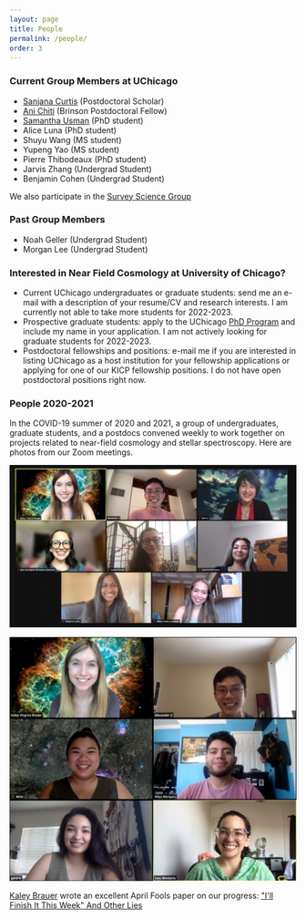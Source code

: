```yaml
---
layout: page
title: People
permalink: /people/
order: 3
---
```


### Current Group Members at UChicago

* [Sanjana Curtis](https://sanjanacurtis.com/) (Postdoctoral Scholar)
* [Ani Chiti](https://www.anichiti.space/) (Brinson Postdoctoral Fellow)
* [Samantha Usman](https://www.samusman.space/) (PhD student)
* Alice Luna (PhD student)
* Shuyu Wang (MS student)
* Yupeng Yao (MS student)
* Pierre Thibodeaux (PhD student)
* Jarvis Zhang (Undergrad Student)
* Benjamin Cohen (Undergrad Student)

We also participate in the [Survey Science Group](https://surveys.uchicago.edu/)

### Past Group Members
* Noah Geller (Undergrad Student)
* Morgan Lee (Undergrad Student)

### Interested in Near Field Cosmology at University of Chicago?

* Current UChicago undergraduates or graduate students: send me an e-mail with a description of your resume/CV and research interests. I am currently not able to take more students for 2022-2023.
* Prospective graduate students: apply to the UChicago [PhD Program](https://astrophysics.uchicago.edu/academics/graduate-programs/) and include my name in your application. I am not actively looking for graduate students for 2022-2023.
* Postdoctoral fellowships and positions: e-mail me if you are interested in listing UChicago as a host institution for your fellowship applications or applying for one of our KICP fellowship positions. I do not have open postdoctoral positions right now.

### People 2020-2021

In the COVID-19 summer of 2020 and 2021, a group of undergraduates, graduate students, and a postdocs convened weekly to work together on projects related to near-field cosmology and stellar spectroscopy. Here are photos from our Zoom meetings.

![NFC 2021](/img/NFCSummer2021.png)

![NFC 2020](/img/NFCSummer2020.png)

[Kaley Brauer](http://www.mit.edu/~kbrauer/) wrote an excellent April Fools paper on our progress: ["I'll Finish It This Week" And Other Lies](https://arxiv.org/abs/2103.16574)

